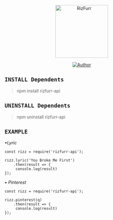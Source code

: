 <div align="center">
<img src="https://uploader.caliph.my.id/file/35OEkjf6QT.jpg" alt="RizFurr" width="172" />

</div>


<p align="center">
  <a href="https://github.com/RizFurrs"><img title="Author" src="https://img.shields.io/badge/Author-RizFurr-blue.svg?style=for-the-badge&logo=github" /></a>
</p>

## ```INSTALL Dependents```
> npm install rizfurr-api

## ```UNINSTALL Dependents```
> npm uninstall rizfurr-api

## ```EXAMPLE```
*•Lyric*
```
const rizz = require('rizfurr-api');

rizz.lyric('You Broke Me First')
    .then(result => {
     console.log(result)
});
```
*• Pinterest*
```
const rizz = require('rizfurr-api');

rizz.pinterest(q)
    .then(result => {
     console.log(result)
});
```
